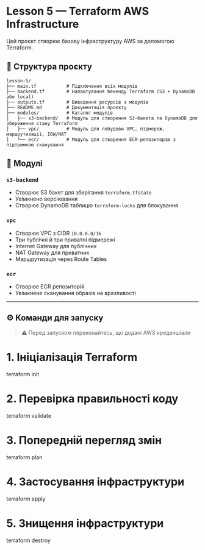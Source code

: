 # Lesson 5 — Terraform AWS Infrastructure

Цей проєкт створює базову інфраструктуру AWS за допомогою Terraform.

## 📁 Структура проєкту

```
lesson-5/
├── main.tf           # Підключення всіх модулів
├── backend.tf        # Налаштування бекенду Terraform (S3 + DynamoDB або local)
├── outputs.tf        # Виведення ресурсів з модулів
├── README.md         # Документація проєкту
├── modules/          # Каталог модулів
│   ├── s3-backend/   # Модуль для створення S3-бакета та DynamoDB для збереження стану Terraform
│   ├── vpc/          # Модуль для побудови VPC, підмереж, маршрутизації, IGW/NAT
│   └── ecr/          # Модуль для створення ECR-репозиторію з підтримкою сканування
```

## 🧱 Модулі

### `s3-backend`
- Створює S3 бакет для зберігання `terraform.tfstate`
- Увімкнено версіювання
- Створює DynamoDB таблицю `terraform-locks` для блокування

### `vpc`
- Створює VPC з CIDR `10.0.0.0/16`
- Три публічні й три приватні підмережі
- Internet Gateway для публічних
- NAT Gateway для приватних
- Маршрутизація через Route Tables

### `ecr`
- Створює ECR репозиторій
- Увімкнене сканування образів на вразливості

---

## ⚙️ Команди для запуску

> ⚠️ Перед запуском переконайтесь, що додані AWS креденшіали

# 1. Ініціалізація Terraform
terraform init

# 2. Перевірка правильності коду
terraform validate

# 3. Попередній перегляд змін
terraform plan

# 4. Застосування інфраструктури
terraform apply

# 5. Знищення інфраструктури
terraform destroy
